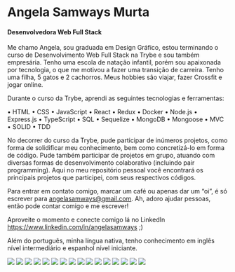 # Angela Samways Murta

#### Desenvolvedora Web Full Stack

Me chamo Angela, sou graduada em Design Gráfico, estou terminando o curso de Desenvolvimento Web Full Stack na Trybe e sou também empresária. Tenho uma escola de natação infantil, porém sou apaixonada por tecnologia, o que me motivou a fazer uma transição de carreira. Tenho uma filha, 5 gatos e 2 cachorros. Meus hobbies são viajar, fazer Crossfit e jogar online.

Durante o curso da Trybe, aprendi as seguintes tecnologias e ferramentas:
  
  •	HTML
	•	CSS
	•	JavaScript
	•	React
	•	Redux
	•	Docker
	•	Node.js
	•	Express.js
	•	TypeScript
	•	SQL
	•	Sequelize
	•	MongoDB
	•	Mongoose
	•	MVC
	•	SOLID
	•	TDD

No decorrer do curso da Trybe, pude participar de inúmeros projetos, como forma de solidificar meu conhecimento, bem como concretizá-lo em forma de código. Pude também participar de projetos em grupo, atuando com diversas formas de desenvolvimento colaborativo (incluindo pair programming). Aqui no meu repositório pessoal você encontrará os principais projetos que participei, com seus respectivos códigos.

Para entrar em contato comigo, marcar um café ou apenas dar um “oi”, é só escrever para angelasamways@gmail.com. Ah, adoro ajudar pessoas, então pode contar comigo e me escrever!

Aproveite o momento e conecte comigo lá no LinkedIn https://www.linkedin.com/in/angelasamways ;)

Além do português, minha língua nativa, tenho conhecimento em inglês nível intermediário e espanhol nível iniciante.

<img src="{https://img.shields.io/badge/Adobe%20Illustrator-FF9A00?style=for-the-badge&logo=adobe%20illustrator&logoColor=white}" />

<img src="{https://img.shields.io/badge/Adobe%20Photoshop-31A8FF?style=for-the-badge&logo=Adobe%20Photoshop&logoColor=black}" />

<img src="{https://img.shields.io/badge/Figma-F24E1E?style=for-the-badge&logo=figma&logoColor=white}" />

<img src="{https://img.shields.io/badge/CSS3-1572B6?style=for-the-badge&logo=css3&logoColor=white}" />

<img src="{https://img.shields.io/badge/HTML5-E34F26?style=for-the-badge&logo=html5&logoColor=white}" />

<img src="{https://img.shields.io/badge/JavaScript-323330?style=for-the-badge&logo=javascript&logoColor=F7DF1E}" />

<img src="{https://img.shields.io/badge/React-20232A?style=for-the-badge&logo=react&logoColor=61DAFB}" />

<img src="{https://img.shields.io/badge/React_Router-CA4245?style=for-the-badge&logo=react-router&logoColor=white}" />

<img src="{https://img.shields.io/badge/Redux-593D88?style=for-the-badge&logo=redux&logoColor=white}" />

<img src="{https://img.shields.io/badge/Node.js-339933?style=for-the-badge&logo=nodedotjs&logoColor=white}" />

<img src="{https://img.shields.io/badge/JWT-000000?style=for-the-badge&logo=JSON%20web%20tokens&logoColor=white}" />

<img src="{https://img.shields.io/badge/Express.js-000000?style=for-the-badge&logo=express&logoColor=white}" />

<img src="{https://img.shields.io/badge/Docker-2CA5E0?style=for-the-badge&logo=docker&logoColor=white}" />

<img src="{https://img.shields.io/badge/TypeScript-007ACC?style=for-the-badge&logo=typescript&logoColor=white}" />

<img src="{https://img.shields.io/badge/Sequelize-52B0E7?style=for-the-badge&logo=Sequelize&logoColor=white}" />

<img src="{https://img.shields.io/badge/GIT-E44C30?style=for-the-badge&logo=git&logoColor=white}" />
